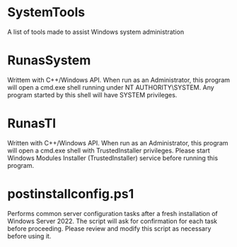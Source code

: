 # SystemTools
A list of tools made to assist Windows system administration
# RunasSystem
Writtem with C++/Windows API. When run as an Administrator, this program will open a cmd.exe shell running under NT AUTHORITY\SYSTEM. Any program started by this shell will have SYSTEM privileges.
# RunasTI
Written with C++/Windows API. When run as an Administrator, this program will open a cmd.exe shell with TrustedInstaller privileges. Please start Windows Modules Installer (TrustedInstaller) service before running this program.
# postinstallconfig.ps1
Performs common server configuration tasks after a fresh installation of Windows Server 2022. The script will ask for confirmation for each task before proceeding. Please review and modify this script as necessary before using it.
